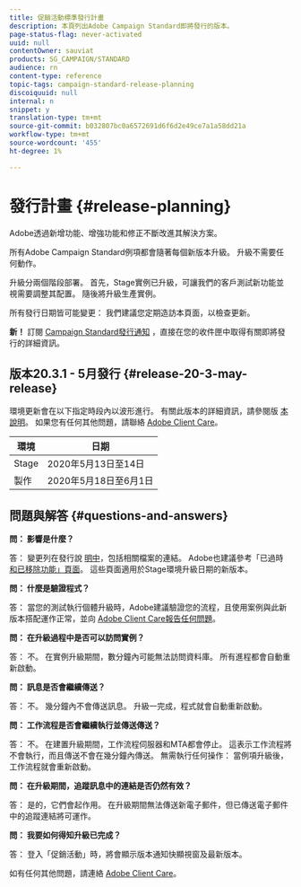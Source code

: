 ```yaml
---
title: 促銷活動標準發行計畫
description: 本頁列出Adobe Campaign Standard即將發行的版本。
page-status-flag: never-activated
uuid: null
contentOwner: sauviat
products: SG_CAMPAIGN/STANDARD
audience: rn
content-type: reference
topic-tags: campaign-standard-release-planning
discoiquuid: null
internal: n
snippet: y
translation-type: tm+mt
source-git-commit: b032807bc0a6572691d6f6d2e49ce7a1a58dd21a
workflow-type: tm+mt
source-wordcount: '455'
ht-degree: 1%

---
```



# 發行計畫 {#release-planning}

Adobe透過新增功能、增強功能和修正不斷改進其解決方案。

所有Adobe Campaign Standard例項都會隨著每個新版本升級。 升級不需要任何動作。

升級分兩個階段部署。 首先，Stage實例已升級，可讓我們的客戶測試新功能並視需要調整其配置。 隨後將升級生產實例。

所有發行日期皆可能變更： 我們建議您定期造訪本頁面，以檢查更新。

**新！** 訂閱 [Campaign Standard發行通知](http://amc-mkt-prod1-t.adobe-campaign.com/lp/LP25?service=%40rZ5cqp2DgNzrgz0alKPInakNbPSTeJYozZYnS7Wbs802u4GlISkHZX4omtK00nAU6xzZ6luEWQzr7kQ9pkCwJYumWkU) ，直接在您的收件匣中取得有關即將發行的詳細資訊。

## 版本20.3.1 - 5月發行 {#release-20-3-may-release}

環境更新會在以下指定時段內以波形進行。 有關此版本的詳細資訊，請參閱版 [本說明](../../rn/using/release-notes.md)。 如果您有任何其他問題，請聯絡 [Adobe Client Care](https://support.neolane.net/webApp/extranetLogin)。

<table>
 <thead>
  <tr>
   <th> 環境<br /> </th>
   <th> 日期<br /> </th>
  </tr>
 </thead>
 <tbody>
  <tr>
   <td>Stage<br /> </td>
   <td>2020年5月13日至14日<br /> </td>
  </tr>
  <tr>
   <td> 製作<br /> </td>
   <td>2020年5月18日至6月1日<br /> </td>
  </tr>
 </tbody>
</table>



## 問題與解答 {#questions-and-answers}

**問： 影響是什麼？**

答： 變更列在發行說 [明中](../../rn/using/release-notes.md)，包括相關檔案的連結。 Adobe也建議參考「已過時 [和已移除功能」頁面](https://helpx.adobe.com/campaign/kb/acs-deprecated-and-removed-features.html)。 這些頁面適用於Stage環境升級日期的新版本。

**問： 什麼是驗證程式？**

答： 當您的測試執行個體升級時，Adobe建議驗證您的流程，且使用案例與此新版本搭配運作正常，並向 [Adobe Client Care報告任何問題](https://support.neolane.net/webApp/extranetLogin)。

**問： 在升級過程中是否可以訪問實例？**

答： 不。 在實例升級期間，數分鐘內可能無法訪問資料庫。 所有進程都會自動重新啟動。

**問： 訊息是否會繼續傳送？**

答： 不。 幾分鐘內不會傳送訊息。 升級一完成，程式就會自動重新啟動。

**問： 工作流程是否會繼續執行並傳送傳送？**

答： 不。 在建置升級期間，工作流程伺服器和MTA都會停止。 這表示工作流程將不會執行，而且傳送不會在幾分鐘內傳送。 無需執行任何操作： 當例項升級後，工作流程就會重新啟動。

**問： 在升級期間，追蹤訊息中的連結是否仍然有效？**

答： 是的，它們會起作用。 在升級期間無法傳送新電子郵件，但已傳送電子郵件中的追蹤連結將可運作。

**問： 我要如何得知升級已完成？**

答： 登入「促銷活動」時，將會顯示版本通知快顯視窗及最新版本。

如有任何其他問題，請連絡 [Adobe Client Care](https://support.neolane.net/webApp/extranetLogin)。
